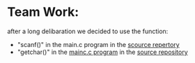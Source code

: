 # Team Work:
after a long delibaration we decided to use the function: <br />
- "scanf()" in the <a herf="./src/main.c">main.c program</a> in the <a href="./src"> scource repertory</a>
- "getchar()" in the <a href="./src/main.c">mainc.c program</a> in the <a href="./src"> source repository</a>

